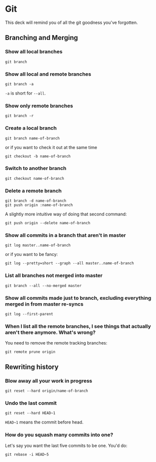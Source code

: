 Git
===

This deck will remind you of all the git goodness you've forgotten.

## Branching and Merging

### Show all local branches

    git branch

### Show all local and remote branches

    git branch -a
    
`-a` is short for `--all`.

### Show only remote branches

    git branch -r

### Create a local branch

    git branch name-of-branch

or if you want to check it out at the same time

    git checkout -b name-of-branch

### Switch to another branch

    git checkout name-of-branch

### Delete a remote branch

    git branch -d name-of-branch
    git push origin :name-of-branch

A slightly more intuitive way of doing that second command:

    git push origin --delete name-of-branch

### Show all commits in a branch that aren't in master

	git log master..name-of-branch
	
or if you want to be fancy:

	git log --pretty=short --graph --all master..name-of-branch

### List all branches not merged into master

	git branch --all --no-merged master
	
### Show all commits made just to branch, excluding everything merged in from master re-syncs

	git log --first-parent	

### When I list all the remote branches, I see things that actually aren't there anymore. What's wrong?

You need to remove the remote tracking branches:

    git remote prune origin
    
## Rewriting history

### Blow away all your work in progress

    git reset --hard origin/name-of-branch

### Undo the last commit

    git reset --hard HEAD~1
    
`HEAD~1` means the commit before head.

### How do you squash many commits into one?

Let's say you want the last five commits to be one. You'd do:

	git rebase -i HEAD~5
	
